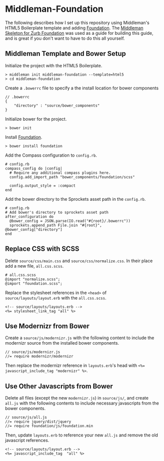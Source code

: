 # Middleman-Foundation #

The following describes how I set up this repository using Middleman's HTML5 Boilerplate template and adding [Foundation](http://foundation.zurb.com). The [Middleman Skeleton for Zurb Foundation](https://github.com/axyz/middleman-zurb-foundation) was used as a guide for building this guide, and is great if you don't want to have to do this all yourself.

## Middleman Template and Bower Setup ##

Initialize the project with the HTML5 Boilerplate.

    > middleman init middleman-foundation --template=html5
    > cd middleman-foundation

Create a `.bowerrc` file to specify a the install location for bower components

    // .bowerrc
    {
        "directory" : "source/bower_components"
    }

Initialize bower for the project.

    > bower init

Install [Foundation](http://foundation.zurb.com).

    > bower install foundation

Add the Compass configuration to `config.rb`.

    # config.rb
    compass_config do |config|
      # Require any additional compass plugins here.
      config.add_import_path "bower_components/foundation/scss"

      config.output_style = :compact
    end

Add the bower directory to the Sprockets asset path in the `config.rb`.

    # config.rb
    # Add bower's directory to sprockets asset path
    after_configuration do
      @bower_config = JSON.parse(IO.read("#{root}/.bowerrc"))
      sprockets.append_path File.join "#{root}", @bower_config["directory"]
    end

## Replace CSS with SCSS ##

Delete `source/css/main.css` and `source/css/normalize.css`. In their place add a new file, `all.css.scss`.

    # all.css.scss
    @import "normalize.scss";
    @import "foundation.scss";

Replace the stylesheet references in the `<head>` of `source/layouts/layout.erb` with the `all.css.scss`.

    <!-- source/layouts/layouts.erb -->
    <%= stylesheet_link_tag "all" %>

## Use Modernizr from Bower ##

Create a `source/js/modernizr.js` with the following content to include the modernizr source from the installed bower components.

    // source/js/modernizr.js
    //= require modernizr/modernizr

Then replace the modernizr reference in `layouts.erb`'s head with `<%= javascript_include_tag "modernizr" %>`.

## Use Other Javascripts from Bower ##

Delete all files (except the new `modernizr.js`) in `source/js/`, and create `all.js` with the following contents to include necessary javascripts from the bower components.

    // source/js/all.js
    //= require jquery/dist/jquery
    //= require foundation/js/foundation.min

Then, update `layouts.erb` to reference your new `all.js` and remove the old javascript references.

    <!-- source/layouts/layout.erb -->
    <%= javascript_include_tag  "all" %>